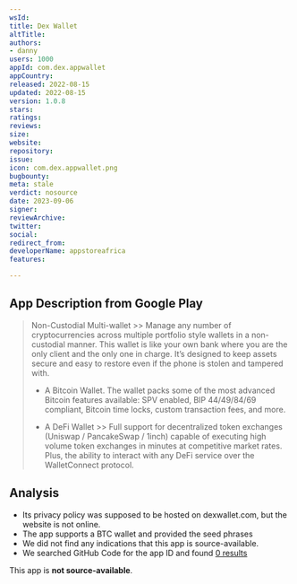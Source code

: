 ```yaml
---
wsId: 
title: Dex Wallet
altTitle: 
authors:
- danny 
users: 1000
appId: com.dex.appwallet
appCountry: 
released: 2022-08-15
updated: 2022-08-15
version: 1.0.8
stars: 
ratings: 
reviews: 
size: 
website: 
repository: 
issue: 
icon: com.dex.appwallet.png
bugbounty: 
meta: stale
verdict: nosource
date: 2023-09-06
signer: 
reviewArchive: 
twitter: 
social: 
redirect_from: 
developerName: appstoreafrica
features: 

---
```


## App Description from Google Play

> Non-Custodial Multi-wallet >> Manage any number of cryptocurrencies across multiple portfolio style wallets in a non-custodial manner. This wallet is like your own bank where you are the only client and the only one in charge. It’s designed to keep assets secure and easy to restore even if the phone is stolen and tampered with.
>
> - A Bitcoin Wallet. The wallet packs some of the most advanced Bitcoin features available: SPV enabled, BIP 44/49/84/69 compliant, Bitcoin time locks, custom transaction fees, and more.
>
> - A DeFi Wallet >> Full support for decentralized token exchanges (Uniswap / PancakeSwap / 1inch) capable of executing high volume token exchanges in minutes at competitive market rates. Plus, the ability to interact with any DeFi service over the WalletConnect protocol.

## Analysis 

- Its privacy policy was supposed to be hosted on dexwallet.com, but the website is not online.
- The app supports a BTC wallet and provided the seed phrases 
- We did not find any indications that this app is source-available. 
- We searched GitHub Code for the app ID and found [0 results](https://github.com/search?q=com.dex.appwallet&type=repositories)

This app is **not source-available**.
